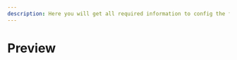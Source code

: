 ```yaml
---
description: Here you will get all required information to config the files
---
```


# Preview



<figure><img src="https://cdn.discordapp.com/attachments/960139384827564032/1133811876459987004/image2.png" alt=""><figcaption></figcaption></figure>

<figure><img src="https://cdn.discordapp.com/attachments/960139384827564032/1133811876875210752/image.png" alt=""><figcaption></figcaption></figure>
